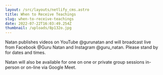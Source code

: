 ```yaml
---
layout: /src/layouts/netlify_cms.astro
title: When to Receive Teachings
slug: when-to-receive-teachings
date: 2022-07-22T16:03:49.254Z
thumbnail: /uploads/8p132o.jpg
---
```

Natan publishes videos on YouTube @gurunatan and will broadcast live from Facebook @Guru Natan and Instagram @guru_natan. Please stand by for dates and times.

Natan will also be available for one on one or private group sessions in-person or on-line via Google Meet.